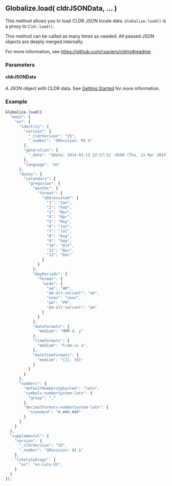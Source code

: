 ## Globalize.load( cldrJSONData, ... )

This method allows you to load CLDR JSON locale data. `Globalize.load()` is a proxy to `Cldr.load()`.

This method can be called as many times as needed. All passed JSON objects are deeply merged internally.

For more information, see https://github.com/rxaviers/cldrjs#readme.

### Parameters

#### cldrJSONData

A JSON object with CLDR data. See [Getting Started](#../../../README.md#2-cldr-content) for more information.

### Example

```javascript
Globalize.load({
  "main": {
    "en": {
      "identity": {
        "version": {
          "_cldrVersion": "25",
          "_number": "$Revision: 91 $"
        },
        "generation": {
          "_date": "$Date: 2014-03-13 22:27:12 -0500 (Thu, 13 Mar 2014) $"
        },
        "language": "en"
      },
      "dates": {
        "calendars": {
          "gregorian": {
            "months": {
              "format": {
                "abbreviated": {
                  "1": "Jan",
                  "2": "Feb",
                  "3": "Mar",
                  "4": "Apr",
                  "5": "May",
                  "6": "Jun",
                  "7": "Jul",
                  "8": "Aug",
                  "9": "Sep",
                  "10": "Oct",
                  "11": "Nov",
                  "12": "Dec"
                }
              }
            },
            "dayPeriods": {
              "format": {
                "wide": {
                  "am": "AM",
                  "am-alt-variant": "am",
                  "noon": "noon",
                  "pm": "PM",
                  "pm-alt-variant": "pm"
                }
              }
            },
            "dateFormats": {
              "medium": "MMM d, y"
            },
            "timeFormats": {
              "medium": "h:mm:ss a",
            },
            "dateTimeFormats": {
              "medium": "{1}, {0}"
            }
          }
        }
      },
      "numbers": {
        "defaultNumberingSystem": "latn",
        "symbols-numberSystem-latn": {
          "group": ","
        },
        "decimalFormats-numberSystem-latn": {
          "standard": "#,##0.###"
        }
      }
    }
  },
  "supplemental": {
    "version": {
      "_cldrVersion": "25",
      "_number": "$Revision: 91 $"
    },
    "likelySubtags": {
      "en": "en-Latn-US",
    }
  }
});
```
